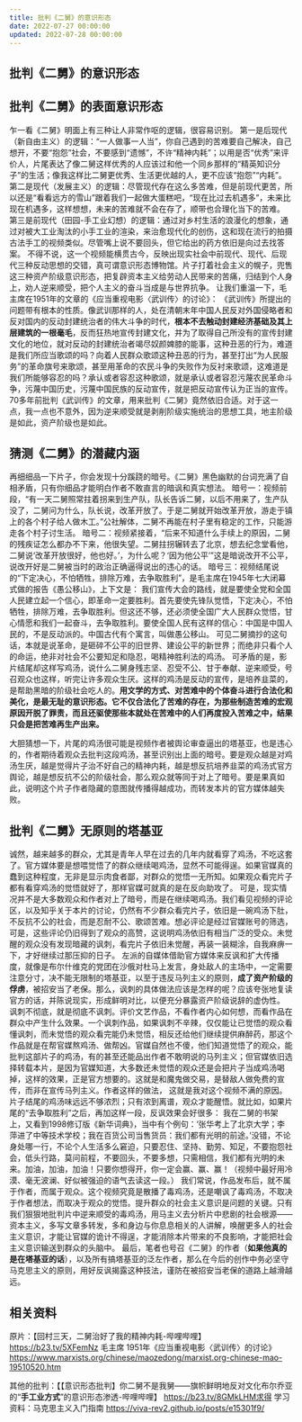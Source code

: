 ```yaml
---
title: 批判《二舅》的意识形态
date: 2022-07-27 00:00:00
updated: 2022-07-28 00:00:00
---
```



## 批判《二舅》的意识形态




## 批判《二舅》的表面意识形态
乍一看《二舅》明面上有三种让人非常作呕的逻辑，很容易识别。
第一是后现代（新自由主义）的逻辑：“一人做事一人当”，你自己遇到的苦难要自己解决，自己想开，不要“抱怨”社会，不要感到“遗憾”，不许“精神内耗”；以用是否“优秀”来评价人，片尾表达了像二舅这样优秀的人应该过和他一个同乡那样的“精英知识分子”的生活；像我这样比二舅更优秀、生活更优越的人，更不应该“抱怨”“内耗”。
第二是现代（发展主义）的逻辑：尽管现代存在这么多苦难，但是前现代更苦，所以还是“看看远方的雪山”跟着我们一起做大蛋糕吧，“现在比过去机遇多”，未来比现在机遇多，这样想想，未来的苦难就不会在存了，顺带也合理化当下的苦难。
第三是前现代（田园-手工业幻想）的逻辑：通过对乡村生活的浪漫化的想象，通过对被大工业淘汰的小手工业的渲染，来治愈现代化的创伤，这和现在流行的拍摄古法手工的视频类似。尽管嘴上说不要回头，但它给出的药方依旧是向过去找答案。
不得不说，这一个视频能横贯古今，反映出现实社会中前现代、现代、后现代三种反动思想的交错，真可谓意识形态博物馆。片子打着社会主义的幌子，兜售这三种资产阶级意识形态，把复辟资本主义给劳动人民带来的苦痛，归结到个人身上，劝人逆来顺受，把个人主义的奋斗当成是与世界抗争。
让我们重温一下，毛主席在1951年的文章的《应当重视电影〈武训传〉的讨论》：
《武训传》所提出的问题带有根本的性质。像武训那样的人，处在清朝末年中国人民反对外国侵略者和反对国内的反动封建统治者的伟大斗争的时代，**根本不去触动封建经济基础及其上层建筑的一根毫毛**，反而狂热地宣传封建文化，并为了取得自己所没有的宣传封建文化的地位，就对反动的封建统治者竭尽奴颜婢膝的能事，这种丑恶的行为，难道是我们所应当歌颂的吗？向着人民群众歌颂这种丑恶的行为，甚至打出“为人民服务”的革命旗号来歌颂，甚至用革命的农民斗争的失败作为反衬来歌颂，这难道是我们所能够容忍的吗？承认或者容忍这种歌颂，就是承认或者容忍污蔑农民革命斗争，污蔑中国历史，污蔑中国民族的反动宣传，就是把反动宣传认为正当的宣传。
70多年前批判《武训传》的文章，用来批判《二舅》竟然依旧合适。对于这一点，我一点也不意外，因为逆来顺受就是剥削阶级实施统治的思想工具，地主阶级是如此，资产阶级也是如此。
## 猜测《二舅》的潜藏内涵
再细细品一下片子，你会发现十分蹊跷的暗号。《二舅》黑色幽默的台词充满了自相矛盾，只有你细品才能明白作者不敢直言的暗讽和真实想法。
暗号一：视频前段，“有一天二舅照常拄着拐来到生产队，队长告诉二舅，以后不用来了，生产队没了，二舅问为什么，队长说，改革开放了。于是二舅就开始改革开放，游走于镇上的各个村子给人做木工。”公社解体，二舅不再能在村子里有稳定的工作，只能游走各个村子讨生活。
暗号二：视频紧接着，“后来不知道什么手续上的原因，二舅的残疾证怎么都办不下来，他很失望。二舅拄拐辗转去了北京，想去纪念堂看他，二舅说‘改革开放很好，他也好。’，为什么呢？‘因为他公平’”这是暗说改开不公平，说改开好是二舅被当时的政治正确逼得说出的违心的话。
暗号三：视频结尾说的“下定决心，不怕牺牲，排除万难，去争取胜利”，是毛主席在1945年七大闭幕式做的报告《愚公移山》，上下文是：
我们宣传大会的路线，就是要使全党和全国人民建立起一个信心，即革命一定要胜利。首先要使先锋队觉悟，下定决心，不怕牺牲，排除万难，去争取胜利。但这还不够，还必须使全国广大人民群众觉悟，甘心情愿和我们一起奋斗，去争取胜利。要使全国人民有这样的信心：中国是中国人民的，不是反动派的。中国古代有个寓言，叫做愚公移山。
可见二舅摘抄的这句话，本就是说革命，是砸碎不公平的旧世界、建设公平的新世界；而绝非只看个人的命运，绝非对社会不公要知足和隐忍，喝精神胜利法的鸡汤。
可矛盾的是，影片结尾却这样写鸡汤，说什么二舅身残志坚、忍受不公、甘于奉献、逆来顺受，号召观众也这样，听完让许多观众生厌。这样的鸡汤是反动的宣传，是培养韭菜的，是帮助黑暗的阶级社会吃人的。**用文学的方式、对苦难中的个体奋斗进行合法化和美化，是最无耻的意识形态。它不仅合法化了苦难的存在，为那些制造苦难的宏观原因开脱了罪责，而且还驱使那些本就处在苦难中的人们再度投入苦难之中，结果只会是把苦难再生产出来。**

大胆猜想一下，片尾的鸡汤很可能是视频作者被舆论审查逼出的塔基亚，也是违心的，作者期待着观众去批判这段鸡汤，甚至识别出上面的暗号。要是观众越是对鸡汤生厌，越是觉得片子治不好自己的精神内耗，越是想反抗培养韭菜的鸡汤式官方舆论，越是想反抗不公的阶级社会，那么观众就等同于对上了暗号。要是果真如此，说明这个片子作者隐藏的意图就传播得越成功，而转发本片的官方媒体越失败。
## 批判《二舅》无原则的塔基亚
诚然，越来越多的群众，尤其是青年人早在过去的几年内就看穿了鸡汤，不吃这套了。官方媒体要是想喂觉悟了的群众继续喝鸡汤，显然不可能得逞。如果官媒真的蠢到这种程度，无非是显示肉食者鄙，对群众的觉悟一无所知。如果观众看完片子都有看穿鸡汤的觉悟就好了，那样官媒可就真的是在反向助攻了。
可是，现实情况并不是大多数观众和作者对上了暗号，而是在继续喝鸡汤。我们看见视频的评论区，以及知乎关于本片的讨论，仍然有不少群众看完片子，依旧是一碗鸡汤下肚，不反抗不公的社会，而是忍耐不公、歌颂苦难。想必评论是经过官媒账号的筛选，可是，这些评论仍旧得到了观众的高赞，这说明鸡汤依旧有相当广泛的受众。未觉醒的观众没有发现暗藏的讽刺，看完片子依旧未觉醒，再装一装糊涂，自我麻痹一下，才好继续过那压抑的日子。
左派的自媒体借助官方媒体来反讽和扩大传播度，就像是布尔什维克的党团在沙俄对杜马上发言，身处敌人的主场中，一定需要注意分寸，决不能无限制的塔基亚，以至于违反马列主义的原则，**成了资产阶级的俘虏**，被招安当了老保。那么，讽刺的具体做法应该是怎样的呢？应该夸张地复读官方的话，并陈说现实，形成鲜明对比，以便充分暴露资产阶级说辞的虚伪性。
讽刺不彻底，就是彻底不讽刺。评价文艺作品，不看作者内心如何想，而看作品在群众中产生什么效果。一个讽刺作品，如果讽刺不辛辣，仅仅能让已觉悟的观众看懂讽刺，而未觉悟的观众看完能仍未觉悟，相反还给他们继续提供麻醉药，那这个作品就是在帮官媒熬鸡汤、做帮凶。官媒自然也不傻，他们知道觉悟了的观众，能批判这部片子的鸡汤，有的甚至还能品出作者不敢明说的马列主义；但官媒依旧选择转载本片，是因为官媒知道，大多数还未觉悟的观众还是会把片子当成鸡汤喝掉，这样的效果，正是官方想要的。这就是和魔鬼做交易，是替敌人做免费的宣传，而非在宣传马列主义。作者这样的做法，
这就是我对这个视频不满的原因。片子结尾的鸡汤味远远不够浓烈；只有浓到离谱，观众才能醒悟。就比如，如果片尾的“去争取胜利”之后，再加这样一段，反讽效果会好很多：
我在二舅的书架上，又看到1998修订版《新华词典》，当中有个例句：‘张华考上了北京大学；李萍进了中等技术学校；我在百货公司当售货员：我们都有光明的前途。’没错，不论身处哪一行，不论个人生活多么窘迫，只要忍住、坚持、勤劳、知足，不要抱怨社会，低头行路，莫问前程，不要回头，不要多想，只需相信，我们都有光明的未来。加油，加油，加油！只要你想得开，你一定会赢、赢、赢！（视频中最好用冷漠、毫无波澜、好似被强迫的语气去读这一段。）
我们常说，作品发布后，就不属于作者，而属于观众。这个视频究竟是散播了毒鸡汤，还是嘲讽了毒鸡汤，不取决于作者想法，而取决于观众的觉悟。提升群众的社会主义意识是问题的关键。只有我们狠狠地批判片中逆来顺受的毒鸡汤，用马主义去分析片中悲剧的社会根源——资本主义，多写文章多转发，多和身边与你息息相关的人讲解，唤醒更多人的社会主义意识，才能让官媒的诡计不得逞，才能消除本片带来的不良影响，才能把社会主义意识输送到群众的头脑中。
最后，笔者也号召《二舅》的作者（**如果他真的是在塔基亚的话**），以及所有搞塔基亚的泛左作者，那么在今后的创作中务必坚守马克思主义的原则，用好反讽揭露这种技法，谨防在被招安当老保的道路上越滑越远。
## 相关资料
原片：【回村三天，二舅治好了我的精神内耗-哔哩哔哩】 https://b23.tv/5XFemNz
毛主席 1951年《应当重视电影〈武训传〉的讨论》https://www.marxists.org/chinese/maozedong/marxist.org-chinese-mao-19510520.htm

其他的批判：【【意识形态批判】你二舅不是我舅——旗帜鲜明地反对文化布尔乔亚的“**手工业方式**”的意识形态渗透-哔哩哔哩】 https://b23.tv/8GMkLHM求得
学习资料：马克思主义入门指南 https://viva-rev2.github.io/posts/e15301f9/

